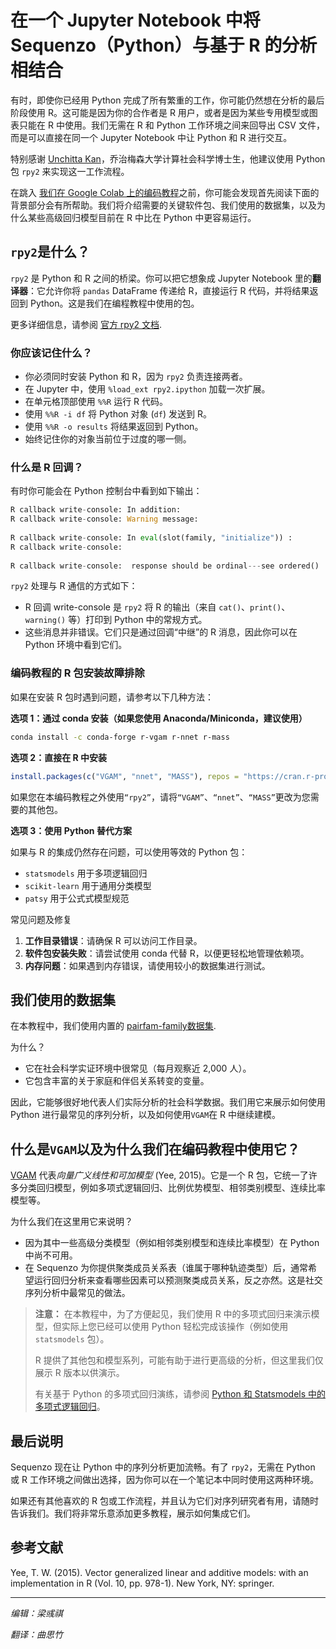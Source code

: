 <!--
 * @Author: Yuqi Liang dawson1900@live.com
 * @Date: 2025-10-02 13:39:00
 * @LastEditors: Yuqi Liang dawson1900@live.com
 * @LastEditTime: 2025-10-03 21:12:23
 * @FilePath: /SequenzoWebsite/docs/en/traminer-and-sequenzo/use_R_in_python_environment.md
 * @Description: 这是默认设置,请设置`customMade`, 打开koroFileHeader查看配置 进行设置: https://github.com/OBKoro1/koro1FileHeader/wiki/%E9%85%8D%E7%BD%AE
-->
# 在一个 Jupyter Notebook 中将 Sequenzo（Python）与基于 R 的分析相结合

有时，即使你已经用 Python 完成了所有繁重的工作，你可能仍然想在分析的最后阶段使用 R。这可能是因为你的合作者是 R 用户，或者是因为某些专用模型或图表只能在 R 中使用。我们无需在 R 和 Python 工作环境之间来回导出 CSV 文件，而是可以直接在同一个 Jupyter Notebook 中让 Python 和 R 进行交互。

特别感谢 [Unchitta Kan](https://unchitta.com/)，乔治梅森大学计算社会科学博士生，他建议使用 Python 包 `rpy2` 来实现这一工作流程。

在跳入 [我们在 Google Colab 上的编码教程](https://colab.research.google.com/github/Liang-Team/Sequenzo/blob/main/Tutorials/use_R_in_python_environment/example_pairfam_family.ipynb)之前，你可能会发现首先阅读下面的背景部分会有所帮助。我们将介绍需要的关键软件包、我们使用的数据集，以及为什么某些高级回归模型目前在 R 中比在 Python 中更容易运行。

## `rpy2`是什么？

`rpy2` 是 Python 和 R 之间的桥梁。你可以把它想象成 Jupyter Notebook 里的**翻译器**：它允许你将 `pandas` DataFrame 传递给 R，直接运行 R 代码，并将结果返回到 Python。这是我们在编程教程中使用的包。

更多详细信息，请参阅 [官方 rpy2 文档](https://rpy2.github.io/doc/latest/html/index.html).

### 你应该记住什么？

* 你必须同时安装 Python 和 R，因为 `rpy2` 负责连接两者。
* 在 Jupyter 中，使用 `%load_ext rpy2.ipython` 加载一次扩展。
* 在单元格顶部使用 `%%R` 运行 R 代码。
* 使用 `%%R -i df` 将 Python 对象 (`df`) 发送到 R。
* 使用 `%%R -o results` 将结果返回到 Python。
* 始终记住你的对象当前位于过度的哪一侧。

### 什么是 R 回调？

有时你可能会在 Python 控制台中看到如下输出：

```python
R callback write-console: In addition:   
R callback write-console: Warning message:
  
R callback write-console: In eval(slot(family, "initialize")) :  
R callback write-console: 
   
R callback write-console:  response should be ordinal---see ordered()
```

`rpy2` 处理与 R 通信的方式如下：

* R 回调 write-console 是 `rpy2` 将 R 的输出（来自 `cat()`、`print()`、`warning()` 等）打印到 Python 中的常规方式。
* 这些消息并非错误。它们只是通过回调“中继”的 R 消息，因此你可以在 Python 环境中看到它们。

### 编码教程的 R 包安装故障排除

如果在安装 R 包时遇到问题，请参考以下几种方法：

**选项 1：通过 conda 安装（如果您使用 Anaconda/Miniconda，建议使用）**

```bash
conda install -c conda-forge r-vgam r-nnet r-mass
```

**选项 2：直接在 R 中安装**

```r
install.packages(c("VGAM", "nnet", "MASS"), repos = "https://cran.r-project.org/")
```

如果您在本编码教程之外使用`“rpy2”`，请将`“VGAM”`、`“nnet”`、`“MASS”`更改为您需要的其他包。

**选项 3：使用 Python 替代方案**

如果与 R 的集成仍然存在问题，可以使用等效的 Python 包：

* `statsmodels` 用于多项逻辑回归
* `scikit-learn` 用于通用分类模型
* `patsy` 用于公式式模型规范

常见问题及修复

1. **工作目录错误**：请确保 R 可以访问工作目录。
2. **软件包安装失败**：请尝试使用 conda 代替 R，以便更轻松地管理依赖项。
3. **内存问题**：如果遇到内存错误，请使用较小的数据集进行测试。

## 我们使用的数据集

在本教程中，我们使用内置的 [pairfam-family数据集](../datasets/pairfam-family.md). 

为什么？
* 它在社会科学实证环境中很常见（每月观察近 2,000 人）。
* 它包含丰富的关于家庭和伴侣关系转变的变量。

因此，它能够很好地代表人们实际分析的社会科学数据。我们用它来展示如何使用 Python 进行最常见的序列分析，以及如何使用`VGAM`在 R 中继续建模。

## 什么是`VGAM`以及为什么我们在编码教程中使用它？

[VGAM](https://cran.r-project.org/package=VGAM) 代表*向量广义线性和可加模型* (Yee, 2015)。它是一个 R 包，它统一了许多分类回归模型，例如多项式逻辑回归、比例优势模型、相邻类别模型、连续比率模型等。

为什么我们在这里用它来说明？

* 因为其中一些高级分类模型（例如相邻类别模型和连续比率模型）在 Python 中尚不可用。
* 在 Sequenzo 为你提供聚类成员关系表（谁属于哪种轨迹类型）后，通常希望运行回归分析来查看哪些因素可以预测聚类成员关系，反之亦然。这是社交序列分析中最常见的做法。

> **注意：**
> 在本教程中，为了方便起见，我们使用 R 中的多项式回归来演示模型，但实际上您已经可以使用 Python 轻松完成该操作（例如使用 `statsmodels` 包）。
>
> R 提供了其他包和模型系列，可能有助于进行更高级的分析，但这里我们仅展示 R 版本以供演示。
>
> 有关基于 Python 的多项式回归演练，请参阅 [Python 和 Statsmodels 中的多项式逻辑回归](https://medium.com/@rajeshneupane7/multinomial-logistic-regression-in-python-and-statsmodels-a674c890fe1c)。

## 最后说明

Sequenzo 现在让 Python 中的序列分析更加流畅。有了 `rpy2`，无需在 Python 或 R 工作环境之间做出选择，因为你可以在一个笔记本中同时使用这两种环境。

如果还有其他喜欢的 R 包或工作流程，并且认为它们对序列研究者有用，请随时告诉我们。我们将非常乐意添加更多教程，展示如何集成它们。

## 参考文献

Yee, T. W. (2015). Vector generalized linear and additive models: with an implementation in R (Vol. 10, pp. 978-1). New York, NY: springer.

---
_编辑：梁彧祺_

_翻译：曲思竹_